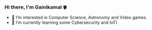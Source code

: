 ### Hi there, I'm Gainikamal 🍀

<!--
**kaikamal/kaikamal** is a ✨ _special_ ✨ repository because its `README.md` (this file) appears on your GitHub profile.

Here are some ideas to get you started: -->

- 🔭 I’m interested in Computer Science, Astronomy and Video games.
- 🌱 I’m currently learning some Cybersecurity and IoT)



